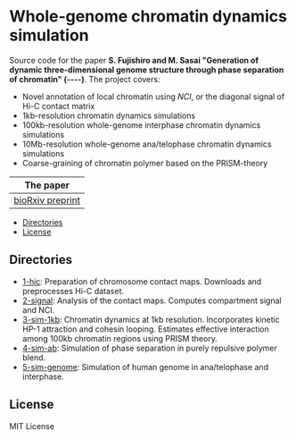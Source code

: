 # Whole-genome chromatin dynamics simulation

Source code for the paper
**S. Fujishiro and M. Sasai "Generation of dynamic three-dimensional genome structure through phase separation of chromatin" (----)**.
The project covers:

- Novel annotation of local chromatin using *NCI*, or the diagonal signal of Hi-C contact matrix
- 1kb-resolution chromatin dynamics simulations
- 100kb-resolution whole-genome interphase chromatin dynamics simulations
- 10Mb-resolution whole-genome ana/telophase chromatin dynamics simulations
- Coarse-graining of chromatin polymer based on the PRISM-theory

| The paper                   |
|-----------------------------|
| [bioRxiv preprint][bioRxiv] |

[bioRxiv]: https://www.biorxiv.org/content/10.1101/2021.05.06.443035

- [Directories](#directories)
- [License](#license)

## Directories

- [1-hic](1-hic): Preparation of chromosome contact maps. Downloads and preprocesses Hi-C dataset.
- [2-signal](2-signal): Analysis of the contact maps. Computes compartment signal and NCI.
- [3-sim-1kb](3-sim-1kb): Chromatin dynamics at 1kb resolution. Incorporates kinetic HP-1 attraction and cohesin looping. Estimates effective interaction among 100kb chromatin regions using PRISM theory.
- [4-sim-ab](4-sim-ab): Simulation of phase separation in purely repulsive polymer blend.
- [5-sim-genome](5-sim-genome): Simulation of human genome in ana/telophase and interphase.

## License

MIT License
